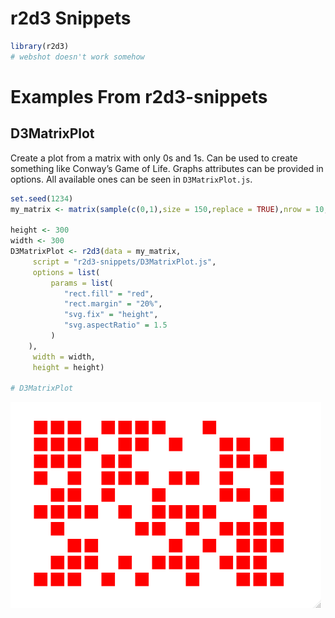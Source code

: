 r2d3 Snippets
================

``` r
library(r2d3)
# webshot doesn't work somehow
```

# Examples From r2d3-snippets

## D3MatrixPlot

Create a plot from a matrix with only 0s and 1s. Can be used to create
something like Conway’s Game of Life. Graphs attributes can be provided
in options. All available ones can be seen in `D3MatrixPlot.js`.

``` r
set.seed(1234)
my_matrix <- matrix(sample(c(0,1),size = 150,replace = TRUE),nrow = 10,ncol = 15)

height <- 300
width <- 300               
D3MatrixPlot <- r2d3(data = my_matrix,
     script = "r2d3-snippets/D3MatrixPlot.js",
     options = list(
         params = list(
            "rect.fill" = "red",
            "rect.margin" = "20%",
            "svg.fix" = "height",
            "svg.aspectRatio" = 1.5
         )
    ),
     width = width,
     height = height)

# D3MatrixPlot
```

![](d3-imgs/D3MatrixPlot.png)
